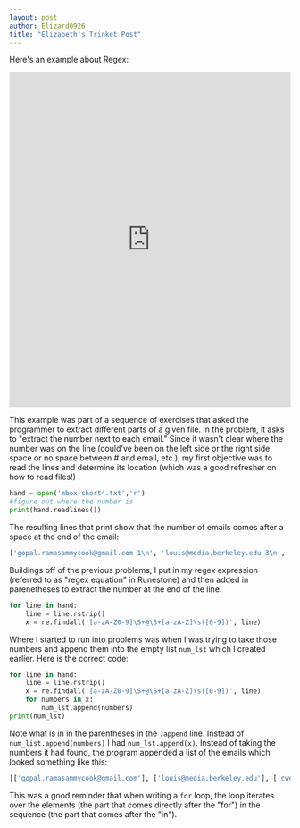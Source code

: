 ```yaml
---
layout: post
author: Elizard0926
title: "Elizabeth's Trinket Post"
---
```


Here's an example about Regex:

<iframe src="https://trinket.io/embed/python/d5a5e3c669" width="100%" height="600" frameborder="0" marginwidth="0" marginheight="0" allowfullscreen></iframe>

This example was part of a sequence of exercises that asked the programmer to extract different parts of a given file.
In the problem, it asks to "extract the number next to each email."
Since it wasn't clear where the number was on the line (could've been on the left side or the right side, space or no space between # and email, etc.), my first objective was to read the lines and determine its location (which was a good refresher on how to read files!)

```python
hand = open('mbox-short4.txt','r')
#figure out where the number is
print(hand.readlines())
```
The resulting lines that print show that the number of emails comes after a space at the end of the email:

```python
['gopal.ramasammycook@gmail.com 1\n', 'louis@media.berkeley.edu 3\n', 'cwen@iupui.edu 5\n', 'antranig@caret.cam.ac.uk 1\n', 'rjlowe@iupui.edu 2\n', 'gsilver@umich.edu 3\n', 'david.horwitz@uct.ac.za 4\n', 'wagnermr@iupui.edu 1\n', 'zqian@umich.edu 4\n', 'stephen.marquard@uct.ac.za 2\n', 'ray@media.berkeley.edu 1\n']
```

Buildings off of the previous problems, I put in my regex expression (referred to as "regex equation" in Runestone) and then added in parenetheses to extract the number at the end of the line.

```python
for line in hand:
    line = line.rstrip()
    x = re.findall('[a-zA-Z0-9]\S+@\S+[a-zA-Z]\s([0-9])', line)
```

Where I started to run into problems was when I was trying to take those numbers and append them into the empty list `num_lst` which I created earlier. Here is the correct code:

```python
for line in hand:
    line = line.rstrip()
    x = re.findall('[a-zA-Z0-9]\S+@\S+[a-zA-Z]\s([0-9])', line)
    for numbers in x:
        num_lst.append(numbers) 
print(num_lst)
```
Note what is in in the parentheses in the `.append` line. Instead of `num_list.append(numbers)` I had `num_lst.append(x)`. Instead of taking the numbers it had found, the program appended a list of the emails which looked something like this:

```python
[['gopal.ramasammycook@gmail.com'], ['louis@media.berkeley.edu'], ['cwen@iupui.edu'], ['antranig@caret.cam.ac.uk'], ['rjlowe@iupui.edu'], ['gsilver@umich.edu'], ['david.horwitz@uct.ac.za'], ['wagnermr@iupui.edu'], ['zqian@umich.edu'], ['stephen.marquard@uct.ac.za'], ['ray@media.berkeley.edu']]
```

This was a good reminder that when writing a `for` loop, the loop iterates over the elements (the part that comes directly after the "for") in the sequence (the part that comes after the "in").
